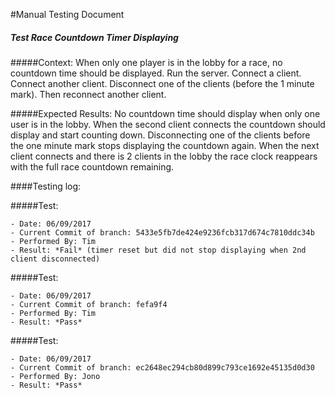 #Manual Testing Document

##### Test Race Countdown Timer Displaying
#####Context:
    When only one player is in the lobby for a race, no countdown time should be displayed.
    Run the server.
    Connect a client.
    Connect another client.
    Disconnect one of the clients (before the 1 minute mark).
    Then reconnect another client.

#####Expected Results:
    No countdown time should display when only one user is in the lobby.
    When the second client connects the countdown should display and start counting down.
    Disconnecting one of the clients before the one minute mark stops displaying the countdown again.
    When the next client connects and there is 2 clients in the lobby the race clock reappears with the full race countdown remaining.


####Testing log:

#####Test:
    
    - Date: 06/09/2017
    - Current Commit of branch: 5433e5fb7de424e9236fcb317d674c7810ddc34b
    - Performed By: Tim
    - Result: *Fail* (timer reset but did not stop displaying when 2nd client disconnected)

#####Test:

    - Date: 06/09/2017
    - Current Commit of branch: fefa9f4
    - Performed By: Tim
    - Result: *Pass*

#####Test:

    - Date: 06/09/2017
    - Current Commit of branch: ec2648ec294cb80d899c793ce1692e45135d0d30
    - Performed By: Jono
    - Result: *Pass*